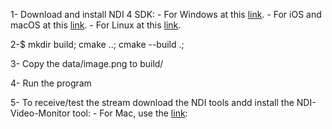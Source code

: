 1- Download and install NDI 4 SDK:
    - For Windows at this [link](https://downloads.ndi.tv/SDK/NDI_SDK/NDI%204%20SDK.exe).
    - For iOS and macOS at this [link](https://downloads.ndi.tv/SDK/NDI_SDK_Mac/InstallNDISDK_v4_Apple.pkg).
    - For Linux at this [link](https://downloads.ndi.tv/SDK/NDI_SDK_Linux/InstallNDISDK_v4_Linux.tar.gz).

2-$ mkdir build; cmake ..; cmake --build .;

3- Copy the data/image.png to build/

4- Run the program

5- To receive/test the stream download the NDI tools andd install the NDI-Video-Monitor tool:
    - For Mac, use the [link](https://downloads.ndi.tv/Tools/NewTekNDIToolsForMacOS.dmg): 